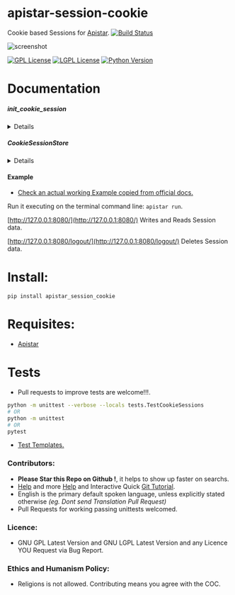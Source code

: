 # apistar-session-cookie

Cookie based Sessions for [Apistar](https://github.com/encode/apistar). [![Build Status](https://travis-ci.org/juancarlospaco/apistar-session-cookie.svg?branch=master)](https://travis-ci.org/juancarlospaco/apistar-session-cookie)

![screenshot](https://source.unsplash.com/V4MBq8kue3U/800x400 "Photo by https://unsplash.com/@brookelark")

[![GPL License](http://img.shields.io/badge/license-GPL-blue.svg)](http://opensource.org/licenses/GPL-3.0)
[![LGPL License](http://img.shields.io/badge/license-LGPL-blue.svg)](http://opensource.org/licenses/LGPL-3.0)
[![Python Version](https://img.shields.io/badge/Python-3-brightgreen.svg)](http://python.org)


# Documentation

##### init_cookie_session
<details>

`apistar_session_cookie.init_cookie_session(cookie: http.Header, response_headers: http.ResponseHeaders) -> Generator[http.Session, None, None]`

**Description:** [Apistar](https://github.com/encode/apistar#http-sessions) Component, initializes a SessionStore that works with Cookies
(This Code was Donated by the original Author Vlad Zolotoy to Juan Carlos the maintainer and packager).

**Arguments:**
- `cookie` An standard web browser cookie to work with, required, defaults to `apistar.http.Header`.
- `response_headers` Apistar HTTP Headers, required, defaults to `apistar.http.ResponseHeaders`.

**Keyword Arguments:** None.

**Returns:** `apistar.interfaces.SessionStore`.

**Source Code file:** https://github.com/juancarlospaco/apistar-session-cookie/blob/master/apistar_session_cookie.py

| State              | OS          | Description |
| ------------------ |:-----------:| -----------:|
| :white_check_mark: | **Linux**   | Works Ok    |
| :white_check_mark: | **Os X**    | Works Ok    |
| :white_check_mark: | **Windows** | Works Ok    |

**Usage Example:** See `example.py`

</details>


##### CookieSessionStore
<details>

`apistar_session_cookie.CookieSessionStore()`

**Description:** [`SessionStore`](https://github.com/encode/apistar#http-sessions) subclass extended and adapted to work with Cookies to provide a SessionStore for Apistar
(This Code was Donated by the original Author Vlad Zolotoy to Juan Carlos the maintainer and packager).

**Arguments:** None.

**Keyword Arguments:** None.

**Returns:** `apistar.http.Session`.

**Base Class:** `apistar.interfaces.SessionStore`.

**Source Code file:** https://github.com/juancarlospaco/apistar-session-cookie/blob/master/apistar_session_cookie.py

| State              | OS          | Description |
| ------------------ |:-----------:| -----------:|
| :white_check_mark: | **Linux**   | Works Ok    |
| :white_check_mark: | **Os X**    | Works Ok    |
| :white_check_mark: | **Windows** | Works Ok    |

**Usage Example:** N/A, should normally be used via `apistar_session_cookie.init_cookie_session()`, not directly.

</details>


#### Example

- [Check an actual working Example copied from official docs.](example/app.py)

Run it executing on the terminal command line: `apistar run`.

[http://127.0.0.1:8080/](http://127.0.0.1:8080/) Writes and Reads Session data.

[http://127.0.0.1:8080/logout/](http://127.0.0.1:8080/logout/) Deletes Session data.


# Install:

```
pip install apistar_session_cookie
```


# Requisites:

- [Apistar](https://github.com/encode/apistar)


# Tests

- Pull requests to improve tests are welcome!!!.

```bash
python -m unittest --verbose --locals tests.TestCookieSessions
# OR
python -m unittest
# OR
pytest
```

- [Test Templates.](https://gist.github.com/juancarlospaco/040fbe326631e638f2a540fe8c1f2092)


### Contributors:

- **Please Star this Repo on Github !**, it helps to show up faster on searchs.
- [Help](https://help.github.com/articles/using-pull-requests) and more [Help](https://help.github.com/articles/fork-a-repo) and Interactive Quick [Git Tutorial](https://try.github.io).
- English is the primary default spoken language, unless explicitly stated otherwise *(eg. Dont send Translation Pull Request)*
- Pull Requests for working passing unittests welcomed.


### Licence:

- GNU GPL Latest Version and GNU LGPL Latest Version and any Licence YOU Request via Bug Report.


### Ethics and Humanism Policy:

- Religions is not allowed. Contributing means you agree with the COC.
